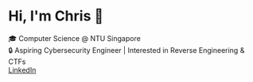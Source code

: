 # Hi, I'm Chris 👋
🎓 Computer Science @ NTU Singapore  
🔒 Aspiring Cybersecurity Engineer | Interested in Reverse Engineering & CTFs  
 [LinkedIn](https://www.linkedin.com/in/tr%E1%BA%A7n-chi%E1%BA%BFn-nguy%E1%BB%85n-951534252/)
